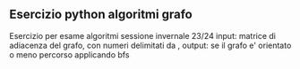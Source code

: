 ## Esercizio python algoritmi grafo

Esercizio per esame algoritmi sessione invernale 23/24
input: matrice di adiacenza del grafo, con numeri delimitati da ,
output: se il grafo e' orientato  o meno
        percorso applicando bfs
